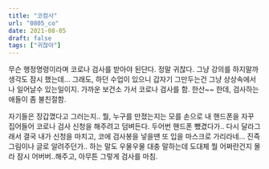 ```yaml
---
title: "코컴사"
url: "0805_co"
date: 2021-08-05
draft: false
tags: ["귀찮아"]
---
```

무슨 행정명령이라며 코로나 검사를 받아야 된단다. 정말 귀찮다. 그냥 강의를 하지말까 생각도 잠시 했는데... 그래도, 하던 수업이 있으니 갑자기 그만두는건 그냥 상상속에서나 일어날수 있는일이지. 가까운 보건소 가서 코로나 검사를 함. 한산~~ 한데, 검사하는 애들이 좀 불친절함.

자기들은 장갑꼈다고 그러는지.. 뭘, 누구를 만졌는지는 모를 손으로 내 핸드폰을 자꾸 집어들어 코로나 검사 신청을 해주려고 덤벼든다. 두어번 핸드폰 뺐겼다가.. 다시 달라그래서 결국 내가 신청을 마치고, 코에 검사봉을 넣을땐 또 입을 마스크로 가리라네... 진즉 그림이나 글로 알려주던가.. 하는 말도 우물우물 대충 말하는데 도대체 뭘 어쩌란건지 몰라 잠시 어버버..해주고, 아무튼 그렇게 검사를 마침.


